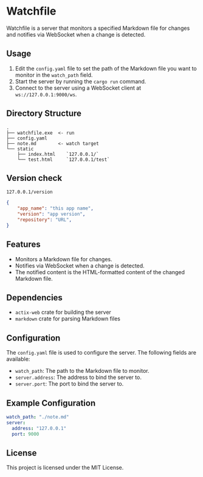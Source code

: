 

# Watchfile

Watchfile is a server that monitors a specified Markdown file for changes and notifies via WebSocket when a change is detected.

## Usage

1. Edit the `config.yaml` file to set the path of the Markdown file you want to monitor in the `watch_path` field.
2. Start the server by running the `cargo run` command.
3. Connect to the server using a WebSocket client at `ws://127.0.0.1:9000/ws`.

## Directory Structure
```
.
├── watchfile.exe  <- run
├── config.yaml
├── note.md        <- watch target
└── static
    ├── index.html    `127.0.0.1/`
    └── test.html     `127.0.0.1/test`
```

## Version check

`127.0.0.1/version`
```json
{
    "app_name": "this app name",
    "version": "app version",
    "repository": "URL",
}
```

## Features

* Monitors a Markdown file for changes.
* Notifies via WebSocket when a change is detected.
* The notified content is the HTML-formatted content of the changed Markdown file.

## Dependencies

* `actix-web` crate for building the server
* `markdown` crate for parsing Markdown files

## Configuration

The `config.yaml` file is used to configure the server. The following fields are available:

* `watch_path`: The path to the Markdown file to monitor.
* `server.address`: The address to bind the server to.
* `server.port`: The port to bind the server to.

## Example Configuration

```yml
watch_path: "./note.md"
server:
  address: "127.0.0.1"
  port: 9000
```

## License

This project is licensed under the MIT License.